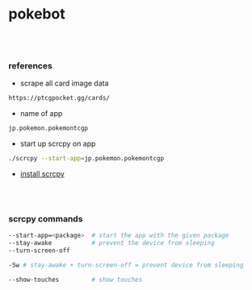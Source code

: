 # pokebot

<br>
<br>

### references

* scrape all card image data

```bash
https://ptcgpocket.gg/cards/
```

* name of app

```bash
jp.pokemon.pokemontcgp
```

* start up scrcpy on app

```bash
./scrcpy --start-app=jp.pokemon.pokemontcgp
```

* [install scrcpy](https://github.com/Genymobile/scrcpy/blob/master/doc/linux.md)

<br>
<br>

### scrcpy commands

```bash
--start-app=<package>  # start the app with the given package
--stay-awake           # prevent the device from sleeping
--turn-screen-off

-Sw # stay-awake + turn-screen-off = prevent device from sleeping

--show-touches         # show touches

```

<br>
<br>
